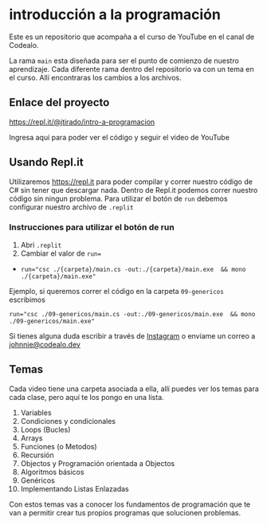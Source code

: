 # introducción a la programación

Este es un repositorio que acompaña a el curso de YouTube en el canal de Codealo.

La rama `main` esta diseñada para ser el punto de comienzo de nuestro aprendizaje. Cada diferente rama dentro del repositorio va con un tema en el curso. Allí encontraras los cambios a los archivos.

## Enlace del proyecto

https://repl.it/@jtirado/intro-a-programacion

Ingresa aquí para poder ver el código y seguir el video de YouTube

## Usando Repl.it

Utilizaremos https://repl.it para poder compilar y correr nuestro código de C# sin tener que descargar nada. Dentro de Repl.it podemos correr nuestro código sin ningun problema. Para utilizar el botón de `run` debemos configurar nuestro archivo de `.replit`

### Instrucciones para utilizar el botón de run

1. Abri `.replit`
2. Cambiar el valor de `run=`
  * `run="csc ./{carpeta}/main.cs -out:./{carpeta}/main.exe  && mono ./{carpeta}/main.exe"`

Ejemplo, si queremos correr el código en la carpeta `09-genericos` escribimos
```
run="csc ./09-genericos/main.cs -out:./09-genericos/main.exe  && mono ./09-genericos/main.exe"
```
Si tienes alguna duda escribir a través de [Instagram](https://instagram.com/codealo) o enviame un correo a johnnie@codealo.dev

## Temas

Cada video tiene una carpeta asociada a ella, allí puedes ver los temas para cada clase, pero aquí te los pongo en una lista.

1. Variables
2. Condiciones y condicionales
3. Loops (Bucles)
4. Arrays
5. Funciones (o Metodos)
6. Recursión
7. Objectos y Programación orientada a Objectos
8. Algoritmos básicos
9. Genéricos
10. Implementando Listas Enlazadas

Con estos temas vas a conocer los fundamentos de programación que te van a permitir crear tus propios programas que solucionen problemas.
